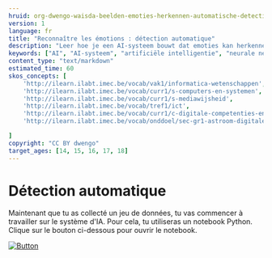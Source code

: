 ```yaml
---
hruid: org-dwengo-waisda-beelden-emoties-herkennen-automatische-detectie
version: 1
language: fr
title: "Reconnaître les émotions : détection automatique"
description: "Leer hoe je een AI-systeem bouwt dat emoties kan herkennen."
keywords: ["AI", "AI-systeem", "artificiële intelligentie", "neurale netwerken", "classificatie", "beelden", "emoties"]
content_type: "text/markdown"
estimated_time: 60
skos_concepts: [
    'http://ilearn.ilabt.imec.be/vocab/vak1/informatica-wetenschappen', 
    'http://ilearn.ilabt.imec.be/vocab/curr1/s-computers-en-systemen',
    'http://ilearn.ilabt.imec.be/vocab/curr1/s-mediawijsheid',
    'http://ilearn.ilabt.imec.be/vocab/tref1/ict',
    'http://ilearn.ilabt.imec.be/vocab/curr1/c-digitale-competenties-en-mediawijsheid',
    'http://ilearn.ilabt.imec.be/vocab/onddoel/sec-gr1-astroom-digitale-competenties-en-mediawijsheid-4.5',

]
copyright: "CC BY dwengo"
target_ages: [14, 15, 16, 17, 18]
---
```


# Détection automatique

Maintenant que tu as collecté un jeu de données, tu vas commencer à travailler sur le système d'IA. Pour cela, tu utiliseras un notebook Python. Clique sur le bouton ci-dessous pour ouvrir le notebook.

[![](content/Knop.png "Button")](https://kiks.ilabt.imec.be/hub/tmplogin?id=waisda_beelden_emoties_fr "Basique")

